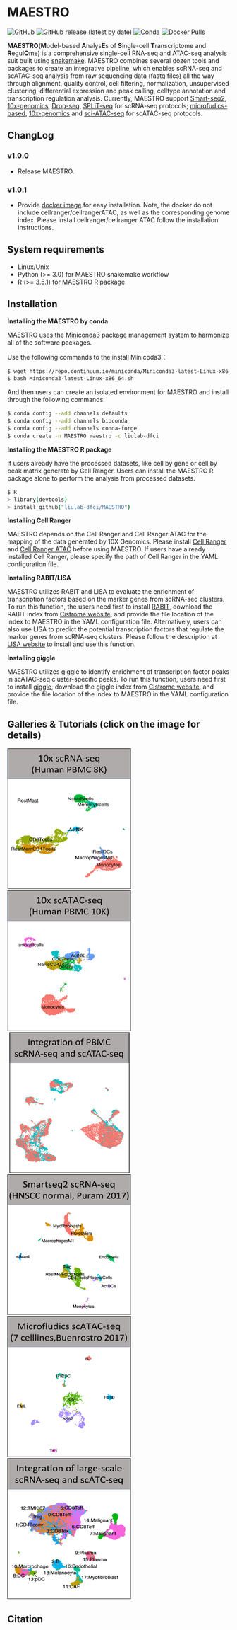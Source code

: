 # MAESTRO

![GitHub](https://img.shields.io/github/license/liulab-dfci/MAESTRO)
![GitHub release (latest by date)](https://img.shields.io/github/v/release/liulab-dfci/MAESTRO)
[![Conda](https://img.shields.io/conda/dn/liulab-dfci/maestro?label=Conda%20downloads)](https://anaconda.org/liulab-dfci/maestro)
[![Docker Pulls](https://img.shields.io/docker/pulls/winterdongqing/maestro)](https://hub.docker.com/repository/docker/winterdongqing/maestro)

**MAESTRO**(**M**odel-based **A**nalys**E**s of **S**ingle-cell **T**ranscriptome and **R**egul**O**me) is a comprehensive single-cell RNA-seq and ATAC-seq analysis suit built using [snakemake](https://bitbucket.org/snakemake/snakemake/wiki/Home). MAESTRO combines several dozen tools and packages to create an integrative pipeline, which enables scRNA-seq and scATAC-seq analysis from raw sequencing data (fastq files) all the way through alignment, quality control, cell filtering, normalization, unsupervised clustering, differential expression and peak calling, celltype annotation and transcription regulation analysis. Currently, MAESTRO support [Smart-seq2](https://www.ncbi.nlm.nih.gov/pubmed/24385147), [10x-genomics](https://www.10xgenomics.com/solutions/single-cell/), [Drop-seq](https://www.cell.com/abstract/S0092-8674(15)00549-8), [SPLiT-seq](https://science.sciencemag.org/content/360/6385/176) for scRNA-seq protocols; [microfudics-based](https://www.ncbi.nlm.nih.gov/pubmed/26083756), [10x-genomics](https://www.10xgenomics.com/solutions/single-cell-atac/) and [sci-ATAC-seq](https://science.sciencemag.org/content/348/6237/910) for scATAC-seq protocols.       
        
## ChangLog

### v1.0.0
* Release MAESTRO.
### v1.0.1
* Provide [docker image](https://hub.docker.com/repository/docker/winterdongqing/maestro) for easy installation. Note, the docker do not include cellranger/cellrangerATAC, as well as the corresponding genome index. Please install cellranger/cellranger ATAC follow the installation instructions.

## System requirements
* Linux/Unix
* Python (>= 3.0) for MAESTRO snakemake workflow
* R (>= 3.5.1) for MAESTRO R package

## Installation

**Installing the MAESTRO by conda**     

MAESTRO uses the [Miniconda3](http://conda.pydata.org/miniconda.html) package management system to harmonize all of the software packages. 

Use the following commands to the install Minicoda3：
``` bash
$ wget https://repo.continuum.io/miniconda/Miniconda3-latest-Linux-x86_64.sh
$ bash Miniconda3-latest-Linux-x86_64.sh
```
And then users can create an isolated environment for MAESTRO and install through the following commands:
``` bash
$ conda config --add channels defaults
$ conda config --add channels bioconda
$ conda config --add channels conda-forge
$ conda create -n MAESTRO maestro -c liulab-dfci
```

**Installing the MAESTRO R package** 

If users already have the processed datasets, like cell by gene or cell by peak matrix generate by Cell Ranger. Users can install the MAESTRO R package alone to perform the analysis from processed datasets.
``` bash
$ R
> library(devtools)
> install_github("liulab-dfci/MAESTRO")
```

**Installing Cell Ranger**

MAESTRO depends on the Cell Ranger and Cell Ranger ATAC for the mapping of the data generated by 10X Genomics. Please install [Cell Ranger](https://support.10xgenomics.com/single-cell-gene-expression/software/pipelines/latest/installation) and [Cell Ranger ATAC](https://support.10xgenomics.com/single-cell-atac/software/pipelines/latest/installation) before using MAESTRO. If users have already installed Cell Ranger, please specify the path of Cell Ranger in the YAML configuration file.

**Installing RABIT/LISA**       

MAESTRO utilizes RABIT and LISA to evaluate the enrichment of transcription factors based on the marker genes from scRNA-seq clusters. To run this function, the users need first to install [RABIT](http://rabit.dfci.harvard.edu/), download the RABIT index from [Cistrome website](http://cistrome.org/~chenfei/MAESTRO/rabit.tar.gz), and provide the file location of the index to MAESTRO in the YAML configuration file. Alternatively, users can also use LISA to predict the potential transcription factors that regulate the marker genes from scRNA-seq clusters. Please follow the description at [LISA website](https://github.com/qinqian/lisa) to install and use this function.

**Installing giggle**

MAESTRO utilizes giggle to identify enrichment of transcription factor peaks in scATAC-seq cluster-specific peaks. To run this function, users need first to install [giggle](https://github.com/ryanlayer/giggle), download the giggle index from [Cistrome website](http://cistrome.org/~chenfei/MAESTRO/giggle.tar.gz), and provide the file location of the index to MAESTRO in the YAML configuration file.       

## Galleries & Tutorials (click on the image for details)

[<img src="./image/RNA.10x.png" width="280" height="318" />](./example/RNA_infrastructure_10x/RNA_infrastructure_10x.md)
[<img src="./image/ATAC.10x.png" width="280" height="318" />](./example/ATAC_infrastructure_10x/ATAC_infrastructure_10x.md)
[<img src="./image/integration.10x.png" width="280" height="318" />](./example/Integration/Integration.md)
[<img src="./image/RNA.Smartseq2.png" width="280" height="318" />](./example/RNA_infrastructure_smartseq/RNA_infrastructure_smartseq.md)
[<img src="./image/ATAC.microfludics.png" width="280" height="318" />](./example/ATAC_infrastructure_microfludics/ATAC_infrastructure_microfludics.md)
[<img src="./image/integration.large.png" width="280" height="318" />](./example/Integration_large/Integration_large.md)

## Citation

